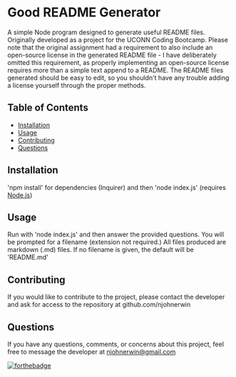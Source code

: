 
# Good README Generator

A simple Node program designed to generate useful README files. Originally developed as a project for the UCONN Coding Bootcamp. Please note that the original assignment had a requirement to also include an open-source license in the generated README file - I have deliberately omitted this requirement, as properly implementing an open-source license requires more than a simple text append to a README. The README files generated should be easy to edit, so you shouldn't have any trouble adding a license yourself through the proper methods.

## Table of Contents

- [Installation](#installation)
- [Usage](#usage)
- [Contributing](#contributing)
- [Questions](#questions)

## Installation

'npm install' for dependencies (Inquirer) and then 'node index.js' (requires [Node.js](https://nodejs.org))

## Usage

Run with 'node index.js' and then answer the provided questions. You will be prompted for a filename (extension not required.) All files produced are markdown (.md) files. If no filename is given, the default will be 'README.md'

## Contributing

If you would like to contribute to the project, please contact the developer and ask for access to the repository at github.com/njohnerwin

## Questions

If you have any questions, comments, or concerns about this project, feel free to message the developer at njohnerwin@gmail.com


[![forthebadge](https://forthebadge.com/images/badges/uses-js.svg)](https://forthebadge.com)
